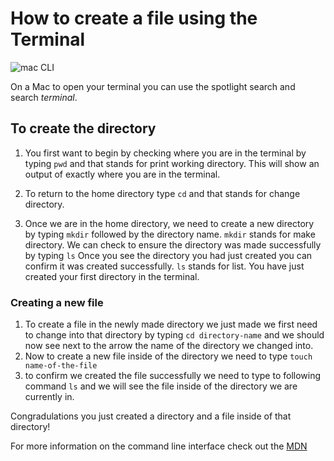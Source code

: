 # How to create a file using the Terminal
![mac CLI](https://images.unsplash.com/photo-1493020258366-be3ead1b3027?w=500&auto=format&fit=crop&q=60&ixlib=rb-4.0.3&ixid=M3wxMjA3fDB8MHxzZWFyY2h8Mnx8Y29tcHV0ZXIlMjB0ZXJtaW5hbHxlbnwwfHwwfHx8MA%3D%3D)

On a Mac to open your terminal you can use the spotlight search and search *terminal*.

## To create the directory

1. You first want to begin by checking where you are in the terminal by typing ```pwd```
and that stands for print working directory. 
This will show an output of exactly where you are in the terminal. 

2. To return to the home directory type ```cd```
and that stands for change directory. 
3. Once we are in the home directory, we need to create a new directory by typing ```mkdir``` followed by the directory name. ```mkdir``` stands for make directory. We can check to ensure the directory was made successfully by typing ```ls``` Once you see the directory you had just created you can confirm it was created successfully. ```ls``` stands for list. You have just created your first directory in the terminal. 

### Creating a new file
1. To create a file in the newly made directory we just made we first need to change into that directory by typing ```cd directory-name``` and we should now see next to the arrow the name of the directory we changed into. 
2. Now to create a new file inside of the directory we need to type ```touch name-of-the-file```
3. to confirm we created the file successfully we need to type to following command ```ls``` and we will see the file inside of the directory we are currently in. 

Congradulations you just created a directory and a file inside of that directory!

For more information on the command line interface check out the [MDN](https://developer.mozilla.org/en-US/docs/Learn/Tools_and_testing/Understanding_client-side_tools/Command_line#terminal_%E2%80%94_considered_harmful)